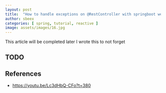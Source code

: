 ```yaml
---
layout: post
title:  "How to handle exceptions on @RestController with springboot webflux when the underservice return a Mono.error()"
author: sbeex
categories: [ spring, tutorial, reactive ]
image: assets/images/16.jpg
---
```

This article will be completed later I wrote this to not forget
## TODO

## References
* https://youtu.be/Lc3dHbQ-CFo?t=380